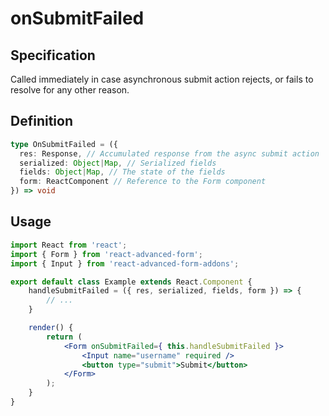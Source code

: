 # onSubmitFailed

## Specification

Called immediately in case asynchronous submit action rejects, or fails to resolve for any other reason.

## Definition

```typescript
type OnSubmitFailed = ({
  res: Response, // Accumulated response from the async submit action
  serialized: Object|Map, // Serialized fields
  fields: Object|Map, // The state of the fields
  form: ReactComponent // Reference to the Form component
}) => void
```

## Usage

```jsx
import React from 'react';
import { Form } from 'react-advanced-form';
import { Input } from 'react-advanced-form-addons';

export default class Example extends React.Component {
    handleSubmitFailed = ({ res, serialized, fields, form }) => {
        // ...
    }

    render() {
        return (
            <Form onSubmitFailed={ this.handleSubmitFailed }>
                <Input name="username" required />
                <button type="submit">Submit</button>
            </Form>
        );
    }
}
```

